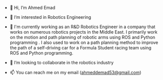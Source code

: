 - 👋 Hi, I’m Ahmed Emad
- 👀 I’m interested in Robotics Engineering

- 🌱 I'm currently working as an R&D Robotics Engineer in a company that works on numerous robotics projects in the Middle East. I primarily work on the motion and path planning of robotic arms using ROS and Python programming . I also used to work on a path planning method to improve the path of a self-driving car for a Formula Student racing team using ROS and Python programming.


- 💞️ I’m looking to collaborate in the robotics industry
- 📫 You can reach me on my email (ahmeddemad53@gmail.com)

<!---
Ahmed67124/Ahmed67124 is a ✨ special ✨ repository because its `README.md` (this file) appears on your GitHub profile.
You can click the Preview link to take a look at your changes.
--->
